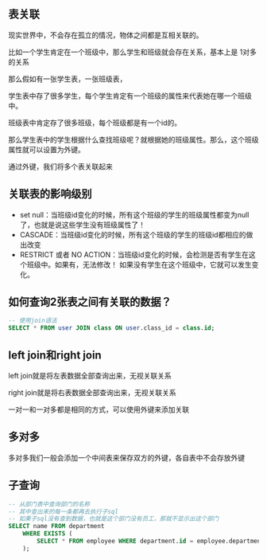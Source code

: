 ## 表关联

现实世界中，不会存在孤立的情况，物体之间都是互相关联的。

比如一个学生肯定在一个班级中，那么学生和班级就会存在关系，基本上是 1对多的关系

那么假如有一张学生表，一张班级表，

学生表中存了很多学生，每个学生肯定有一个班级的属性来代表她在哪一个班级中。

班级表中肯定存了很多班级，每个班级都是有一个id的。

那么学生表中的学生根据什么查找班级呢？就根据她的班级属性。那么，这个班级属性就可以设置为外键。

通过外键，我们将多个表关联起来

## 关联表的影响级别

- set null：当班级id变化的时候，所有这个班级的学生的班级属性都变为null了，也就是说这些学生没有班级属性了！
- CASCADE：当班级id变化的时候，所有这个班级的学生的班级id都相应的做出改变
- RESTRICT 或者 NO ACTION：当班级id变化的时候，会检测是否有学生在这个班级中。如果有，无法修改！ 如果没有学生在这个班级中，它就可以发生变化。

## 如何查询2张表之间有关联的数据？



```sql
-- 使用join语法
SELECT * FROM user JOIN class ON user.class_id = class.id;
```

## left join和right join

left join就是将左表数据全部查询出来，无视关联关系

right join就是将右表数据全部查询出来，无视关联关系

一对一和一对多都是相同的方式，可以使用外键来添加关联

## 多对多

多对多我们一般会添加一个中间表来保存双方的外键，各自表中不会存放外键

## 子查询

```sql
-- 从部门表中查询部门的名称
-- 其中查出来的每一条都再去执行子sql
-- 如果子sql没有查到数据，也就是这个部门没有员工，那就不显示出这个部门
SELECT name FROM department
    WHERE EXISTS (
        SELECT * FROM employee WHERE department.id = employee.department_id
    );
```

